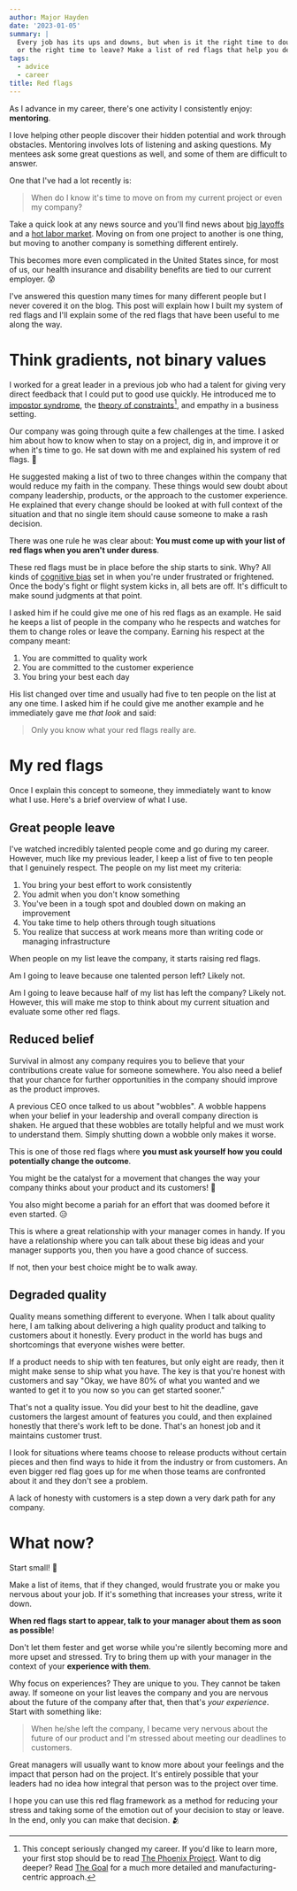 ```yaml
---
author: Major Hayden
date: '2023-01-05'
summary: |
  Every job has its ups and downs, but when is it the right time to double down
  or the right time to leave? Make a list of red flags that help you decide. 🚩
tags:
  - advice
  - career
title: Red flags
---
```


As I advance in my career, there's one activity I consistently enjoy: **mentoring**.

I love helping other people discover their hidden potential and work through obstacles.
Mentoring involves lots of listening and asking questions.
My mentees ask some great questions as well, and some of them are difficult to answer.

One that I've had a lot recently is:

> When do I know it's time to move on from my current project or even my company?

Take a quick look at any news source and you'll find news about [big layoffs](https://www.wsj.com/articles/amazon-to-lay-off-over-17-000-workers-more-than-first-planned-11672874304?st=b06bcjr48jfxxrp&reflink=desktopwebshare_permalink) and a [hot labor market](https://www.wsj.com/articles/companies-are-gritting-their-teeth-and-hiring-11672852965?st=la8zvv648zgdjc2&reflink=desktopwebshare_permalink).
Moving on from one project to another is one thing, but moving to another company is something different entirely.

This becomes more even complicated in the United States since, for most of us, our health insurance and disability benefits are tied to our current employer. 😰

I've answered this question many times for many different people but I never covered it on the blog.
This post will explain how I built my system of red flags and I'll explain some of the red flags that have been useful to me along the way.

# Think gradients, not binary values

I worked for a great leader in a previous job who had a talent for giving very direct feedback that I could put to good use quickly.
He introduced me to [impostor syndrome](https://en.wikipedia.org/wiki/Impostor_syndrome), the [theory of constraints](https://en.wikipedia.org/wiki/Theory_of_constraints)[^constraints], and empathy in a business setting.

Our company was going through quite a few challenges at the time.
I asked him about how to know when to stay on a project, dig in, and improve it or when it's time to go.
He sat down with me and explained his system of red flags. 🚩

He suggested making a list of two to three changes within the company that would reduce my faith in the company.
These things would sew doubt about company leadership, products, or the approach to the customer experience.
He explained that every change should be looked at with full context of the situation and that no single item should cause someone to make a rash decision.

There was one rule he was clear about: **You must come up with your list of red flags when you aren't under duress**.

These red flags must be in place before the ship starts to sink.
Why?
All kinds of [cognitive bias](https://en.wikipedia.org/wiki/Cognitive_bias) set in when you're under frustrated or frightened.
Once the body's fight or flight system kicks in, all bets are off.
It's difficult to make sound judgments at that point.

I asked him if he could give me one of his red flags as an example.
He said he keeps a list of people in the company who he respects and watches for them to change roles or leave the company.
Earning his respect at the company meant:

1. You are committed to quality work
2. You are committed to the customer experience
3. You bring your best each day

His list changed over time and usually had five to ten people on the list at any one time.
I asked him if he could give me another example and he immediately gave me *that look* and said:

> Only you know what your red flags really are.

# My red flags

Once I explain this concept to someone, they immediately want to know what I use.
Here's a brief overview of what I use.

## Great people leave

I've watched incredibly talented people come and go during my career.
However, much like my previous leader, I keep a list of five to ten people that I genuinely respect.
The people on my list meet my criteria:

1. You bring your best effort to work consistently
2. You admit when you don't know something
3. You've been in a tough spot and doubled down on making an improvement
4. You take time to help others through tough situations
5. You realize that success at work means more than writing code or managing infrastructure

When people on my list leave the company, it starts raising red flags.

Am I going to leave because one talented person left?
Likely not.

Am I going to leave because half of my list has left the company?
Likely not.
However, this will make me stop to think about my current situation and evaluate some other red flags.

## Reduced belief

Survival in almost any company requires you to believe that your contributions create value for someone somewhere.
You also need a belief that your chance for further opportunities in the company should improve as the product improves.

A previous CEO once talked to us about "wobbles".
A wobble happens when your belief in your leadership and overall company direction is shaken.
He argued that these wobbles are totally helpful and we must work to understand them.
Simply shutting down a wobble only makes it worse.

This is one of those red flags where **you must ask yourself how you could potentially change the outcome**.

You might be the catalyst for a movement that changes the way your company thinks about your product and its customers! 🎉

You also might become a pariah for an effort that was doomed before it even started. 😥

This is where a great relationship with your manager comes in handy.
If you have a relationship where you can talk about these big ideas and your manager supports you, then you have a good chance of success.

If not, then your best choice might be to walk away.

## Degraded quality

Quality means something different to everyone.
When I talk about quality here, I am talking about delivering a high quality product and talking to customers about it honestly.
Every product in the world has bugs and shortcomings that everyone wishes were better.

If a product needs to ship with ten features, but only eight are ready, then it might make sense to ship what you have.
The key is that you're honest with customers and say "Okay, we have 80% of what you wanted and we wanted to get it to you now so you can get started sooner."

That's not a quality issue.
You did your best to hit the deadline, gave customers the largest amount of features you could, and then explained honestly that there's work left to be done.
That's an honest job and it maintains customer trust.

I look for situations where teams choose to release products without certain pieces and then find ways to hide it from the industry or from customers.
An even bigger red flag goes up for me when those teams are confronted about it and they don't see a problem.

A lack of honesty with customers is a step down a very dark path for any company.

# What now?

Start small! 🤏

Make a list of items, that if they changed, would frustrate you or make you nervous about your job.
If it's something that increases your stress, write it down.

**When red flags start to appear, talk to your manager about them as soon as possible**!

Don't let them fester and get worse while you're silently becoming more and more upset and stressed.
Try to bring them up with your manager in the context of your **experience with them**.

Why focus on experiences?
They are unique to you.
They cannot be taken away.
If someone on your list leaves the company and you are nervous about the future of the company after that, then that's *your experience*.
Start with something like:

> When he/she left the company, I became very nervous about the future of our
> product and I'm stressed about meeting our deadlines to customers.

Great managers will usually want to know more about your feelings and the impact that person had on the project.
It's entirely possible that your leaders had no idea how integral that person was to the project over time.

I hope you can use this red flag framework as a method for reducing your stress and taking some of the emotion out of your decision to stay or leave.
In the end, only you can make that decision. 🫂

[^constraints]: This concept seriously changed my career.
  If you'd like to learn more, your first stop should be to read [The Phoenix Project](https://www.goodreads.com/book/show/17255186-the-phoenix-project).
  Want to dig deeper?
  Read [The Goal](https://www.goodreads.com/book/show/113934.The_Goal) for a much more detailed and manufacturing-centric approach.

